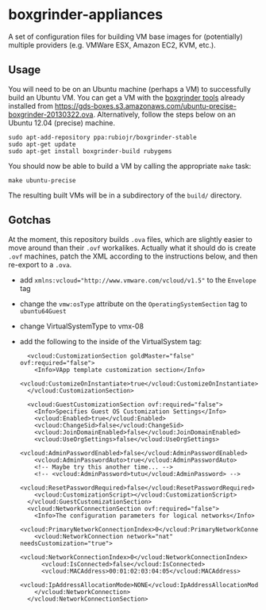 # boxgrinder-appliances

A set of configuration files for building VM base images for (potentially)
multiple providers (e.g. VMWare ESX, Amazon EC2, KVM, etc.).

## Usage

You will need to be on an Ubuntu machine (perhaps a VM) to successfully build an
Ubuntu VM. You can get a VM with the [boxgrinder tools][bg] already installed
from
<https://gds-boxes.s3.amazonaws.com/ubuntu-precise-boxgrinder-20130322.ova>.
Alternatively, follow the steps below on an Ubuntu 12.04 (precise) machine.

[bg]: http://boxgrinder.org/

    sudo apt-add-repository ppa:rubiojr/boxgrinder-stable
    sudo apt-get update
    sudo apt-get install boxgrinder-build rubygems

You should now be able to build a VM by calling the appropriate `make` task:

    make ubuntu-precise

The resulting built VMs will be in a subdirectory of the `build/` directory.

## Gotchas

At the moment, this repository builds `.ova` files, which are slightly easier to
move around than their `.ovf` workalikes. Actually what it should do is create
`.ovf` machines, patch the XML according to the instructions below, and then
re-export to a `.ova`.


- add `xmlns:vcloud="http://www.vmware.com/vcloud/v1.5"` to the `Envelope` tag
- change the `vmw:osType` attribute on the `OperatingSystemSection` tag to
  `ubuntu64Guest`
- change VirtualSystemType to vmx-08
- add the following to the inside of the VirtualSystem tag:

        <vcloud:CustomizationSection goldMaster="false" ovf:required="false">
          <Info>VApp template customization section</Info>
          <vcloud:CustomizeOnInstantiate>true</vcloud:CustomizeOnInstantiate>
        </vcloud:CustomizationSection>

        <vcloud:GuestCustomizationSection ovf:required="false">
          <Info>Specifies Guest OS Customization Settings</Info>
          <vcloud:Enabled>true</vcloud:Enabled>
          <vcloud:ChangeSid>false</vcloud:ChangeSid>
          <vcloud:JoinDomainEnabled>false</vcloud:JoinDomainEnabled>
          <vcloud:UseOrgSettings>false</vcloud:UseOrgSettings>
          <vcloud:AdminPasswordEnabled>false</vcloud:AdminPasswordEnabled>
          <vcloud:AdminPasswordAuto>true</vcloud:AdminPasswordAuto>
          <!-- Maybe try this another time... -->
          <!-- <vcloud:AdminPassword>tutu</vcloud:AdminPassword> -->
          <vcloud:ResetPasswordRequired>false</vcloud:ResetPasswordRequired>
          <vcloud:CustomizationScript></vcloud:CustomizationScript>
        </vcloud:GuestCustomizationSection>
        <vcloud:NetworkConnectionSection ovf:required="false">
          <Info>The configuration parameters for logical networks</Info>
          <vcloud:PrimaryNetworkConnectionIndex>0</vcloud:PrimaryNetworkConnectionIndex>
          <vcloud:NetworkConnection network="nat" needsCustomization="true">
            <vcloud:NetworkConnectionIndex>0</vcloud:NetworkConnectionIndex>
            <vcloud:IsConnected>false</vcloud:IsConnected>
            <vcloud:MACAddress>00:01:02:03:04:05</vcloud:MACAddress>
            <vcloud:IpAddressAllocationMode>NONE</vcloud:IpAddressAllocationMode>
          </vcloud:NetworkConnection>
        </vcloud:NetworkConnectionSection>



